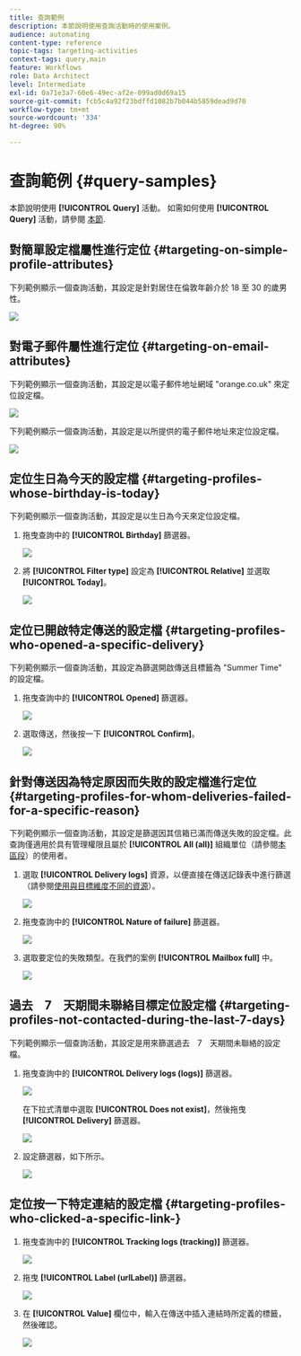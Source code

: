 ```yaml
---
title: 查詢範例
description: 本節說明使用查詢活動時的使用案例。
audience: automating
content-type: reference
topic-tags: targeting-activities
context-tags: query,main
feature: Workflows
role: Data Architect
level: Intermediate
exl-id: 0a71e3a7-60e6-49ec-af2e-099ad0d69a15
source-git-commit: fcb5c4a92f23bdffd1082b7b044b5859dead9d70
workflow-type: tm+mt
source-wordcount: '334'
ht-degree: 90%

---
```


# 查詢範例 {#query-samples}

本節說明使用 **[!UICONTROL Query]** 活動。 如需如何使用 **[!UICONTROL Query]** 活動，請參閱 [本節](../../automating/using/query.md).

## 對簡單設定檔屬性進行定位 {#targeting-on-simple-profile-attributes}

下列範例顯示一個查詢活動，其設定是針對居住在倫敦年齡介於 18 至 30 的歲男性。

![](assets/query_sample_1.png)

## 對電子郵件屬性進行定位 {#targeting-on-email-attributes}

下列範例顯示一個查詢活動，其設定是以電子郵件地址網域 &quot;orange.co.uk&quot; 來定位設定檔。

![](assets/query_sample_emaildomain.png)

下列範例顯示一個查詢活動，其設定是以所提供的電子郵件地址來定位設定檔。

![](assets/query_sample_emailnotempty.png)

## 定位生日為今天的設定檔 {#targeting-profiles-whose-birthday-is-today}

下列範例顯示一個查詢活動，其設定是以生日為今天來定位設定檔。

1. 拖曳查詢中的 **[!UICONTROL Birthday]** 篩選器。

   ![](assets/query_sample_birthday.png)

1. 將 **[!UICONTROL Filter type]** 設定為 **[!UICONTROL Relative]** 並選取 **[!UICONTROL Today]**。

   ![](assets/query_sample_birthday2.png)

## 定位已開啟特定傳送的設定檔 {#targeting-profiles-who-opened-a-specific-delivery}

下列範例顯示一個查詢活動，其設定為篩選開啟傳送且標籤為 &quot;Summer Time&quot; 的設定檔。

1. 拖曳查詢中的 **[!UICONTROL Opened]** 篩選器。

   ![](assets/query_sample_opened.png)

1. 選取傳送，然後按一下 **[!UICONTROL Confirm]**。

   ![](assets/query_sample_opened2.png)

## 針對傳送因為特定原因而失敗的設定檔進行定位 {#targeting-profiles-for-whom-deliveries-failed-for-a-specific-reason}

下列範例顯示一個查詢活動，其設定是篩選因其信箱已滿而傳送失敗的設定檔。此查詢僅適用於具有管理權限且屬於 **[!UICONTROL All (all)]** 組織單位（請參閱[本區段](../../administration/using/organizational-units.md)）的使用者。

1. 選取 **[!UICONTROL Delivery logs]** 資源，以便直接在傳送記錄表中進行篩選（請參閱[使用與目標維度不同的資源](../../automating/using/using-resources-different-from-targeting-dimensions.md)）。

   ![](assets/query_sample_failure1.png)

1. 拖曳查詢中的 **[!UICONTROL Nature of failure]** 篩選器。

   ![](assets/query_sample_failure2.png)

1. 選取要定位的失敗類型。在我們的案例 **[!UICONTROL Mailbox full]** 中。

   ![](assets/query_sample_failure3.png)

## 過去　7　天期間未聯絡目標定位設定檔 {#targeting-profiles-not-contacted-during-the-last-7-days}

下列範例顯示一個查詢活動，其設定是用來篩選過去　7　天期間未聯絡的設定檔。

1. 拖曳查詢中的 **[!UICONTROL Delivery logs (logs)]** 篩選器。

   ![](assets/query_sample_7days.png)

   在下拉式清單中選取 **[!UICONTROL Does not exist]**，然後拖曳 **[!UICONTROL Delivery]** 篩選器。

   ![](assets/query_sample_7days1.png)

1. 設定篩選器，如下所示。

   ![](assets/query_sample_7days2.png)

## 定位按一下特定連結的設定檔 {#targeting-profiles-who-clicked-a-specific-link-}

1. 拖曳查詢中的 **[!UICONTROL Tracking logs (tracking)]** 篩選器。

   ![](assets/query_sample_trackinglogs.png)

1. 拖曳 **[!UICONTROL Label (urlLabel)]** 篩選器。

   ![](assets/query_sample_trackinglogs2.png)

1. 在 **[!UICONTROL Value]** 欄位中，輸入在傳送中插入連結時所定義的標籤，然後確認。

   ![](assets/query_sample_trackinglogs3.png)
